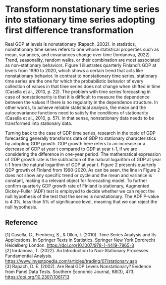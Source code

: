 # Transform nonstationary time series into stationary time series adopting first difference transformation
Real GDP at levels is nonstationary (Rapach, 2002)⁠. In statistics, nonstationary time series refers to one whose statistical properties such as mean, variances, and covariances change over time (Iordanova, 2022)⁠. Trend, seasonality, random walks, or their combination are most associated as non-stationary behaviors. Figure 1 illustrates quarterly Finland’s GDP at levels from 1990 to 2020, which shows a certain trend that acts like nonstationary behavior. In contrast to nonstationary time series, stationary time series are the one for which the probabilistic behavior of every collection of values in that time series does not change when shifted in time (Casella et al., 2010, p. 22)⁠. The problem with time series forecasting in case of nonstationarity is that it is difficult to measure the dependence between the values if there is no regularity in the dependence structure. In other words, to achieve reliable statistical analysis, the mean and the autocovariance functions need to satisfy the conditions of stationarity (Casella et al., 2010, p. 57)⁠.  In that sense, nonstationary data needs to be transformed into stationary data.

Turning back to the case of GDP time series, research in the topic of GDP forecasting generally transforms data of GDP to stationary characteristics by adopting GDP growth. GDP growth here refers to an increase or a decrease of GDP at year t compared to GDP at year t-1, if we are considering the difference in one-year period. The mathematical expression of GDP growth rate is the subtraction of the natural logarithm of GDP at year t-1 from the natural logarithm of GDP at year t. Figure 2 presents quarterly GDP growth of Finland from 1990-2020. As can be seen, the line in Figure 2 does not show any specific trend or cycle and the mean and variance is constant,  making it a relevant object for forecasting model. To further confirm quarterly GDP growth rate of Finland is stationary, Augmented Dickey-Fuller (ADF) test is employed to decide whether we can reject the null hypothesis of the test that the series is nonstationary. The ADF P-value is 4.3%, less than 5% of significance level, meaning that we can reject the null hypothesis.

## Reference

[1] Casella, G., Fienberg, S., & Olkin, I. (2010). Time Series Analysis and Its Applications. In Springer Texts in Statistics. Springer New York Dordrecht Heidelberg London. https://doi.org/10.1007/978-1-4419-7865-3 <br>
[2] Iordanova, T. (2022). An Introduction to Non-Stationary Processes. Fundamential Analysis. https://www.investopedia.com/articles/trading/07/stationary.asp <br>
[3] Rapach, D. E. (2002). Are Real GDP Levels Nonstationary? Evidence from Panel Data Tests. Southern Economic Journal, 68(3), 473. https://doi.org/10.2307/1061713
